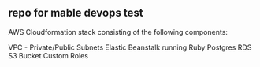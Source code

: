 repo for mable devops test
--------------------------

AWS Cloudformation stack consisting of the following components:

VPC - Private/Public Subnets
Elastic Beanstalk running Ruby
Postgres RDS
S3 Bucket
Custom Roles
